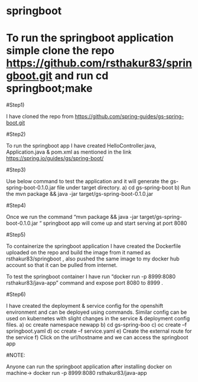 # springboot

# To run the springboot application simple clone the repo  https://github.com/rsthakur83/springboot.git and run cd springboot;make

#Step1) 

I have cloned the repo from https://github.com/spring-guides/gs-spring-boot.git 



#Step2) 

To run  the springboot app I have created HelloController.java, Application.java & pom.xml as mentioned in the link https://spring.io/guides/gs/spring-boot/ 



#Step3) 

Use below command to test the application and it will generate the gs-spring-boot-0.1.0.jar file under target directory.
a) cd gs-spring-boot
b) Run the mvn package && java -jar target/gs-spring-boot-0.1.0.jar

#Step4)  

Once we run the command “mvn package && java -jar target/gs-spring-boot-0.1.0.jar “ springboot app will come up and start serving at port 8080

 


#Step5) 

To containerize  the springboot application I have created the Dockerfile uploaded on the repo and build the image from it named as rsthakur83/springboot , also pushed the same image to my docker hub account so that it can be pulled from internet.



To test the springboot container I have run “docker run -p 8999:8080 rsthakur83/java-app” command and expose port 8080 to 8999 .

 

 

#Step6) 

I have created the deployment & service config for the openshift environment and can be deployed using commands. Similar config can be used on kubernetes with slight changes in the service & deployment config files.
a)	oc create namespace newapp
b)	cd gs-spring-boo
c)	oc  create –f   springboot.yaml
d)	oc create –f service.yaml
e)	Create the external route for the service 
f)	Click on the url/hostname and we can access the springboot app
 

 
#NOTE:  

Anyone can run the springboot application after installing docker on machine-> docker run -p 8999:8080 rsthakur83/java-app 

